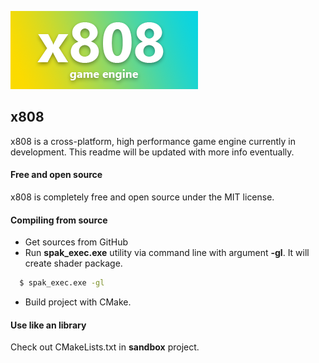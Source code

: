 ![x808 logo](/logo.png)

## x808

x808 is a cross-platform, high performance game engine currently in development. This readme will be updated with more info eventually.


#### Free and open source

x808 is completely free and open source under the MIT license.


#### Compiling from source

* Get sources from GitHub
* Run **spak_exec.exe** utility via command line with argument **-gl**. It will create shader package.
```sh
  $ spak_exec.exe -gl
```
* Build project with CMake.

#### Use like an library

Check out CMakeLists.txt in **sandbox** project.
